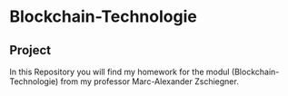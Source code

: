 # Blockchain-Technologie

## Project
In this Repository you will find my homework for the modul (Blockchain-Technologie)
from my professor Marc-Alexander Zschiegner.